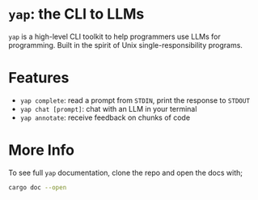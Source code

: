# `yap`: the CLI to LLMs

`yap` is a high-level CLI toolkit to help programmers use LLMs for programming.
Built in the spirit of Unix single-responsibility programs.

# Features

- `yap complete`: read a prompt from `STDIN`, print the response to `STDOUT`
- `yap chat [prompt]`: chat with an LLM in your terminal
- `yap annotate`: receive feedback on chunks of code

# More Info

To see full `yap` documentation, clone the repo and open the docs with;

```bash
cargo doc --open
```
